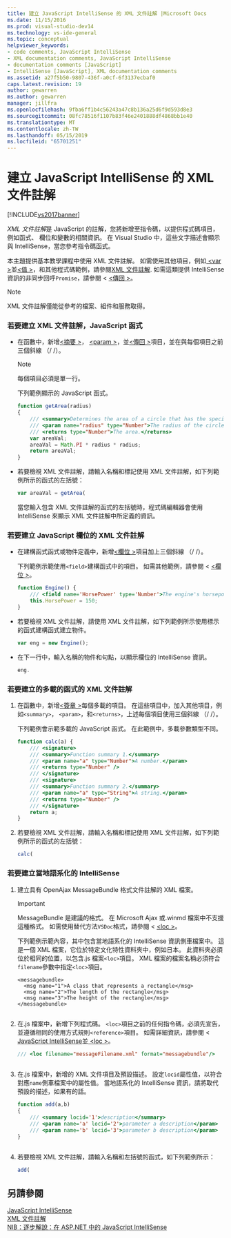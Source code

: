 ```yaml
---
title: 建立 JavaScript IntelliSense 的 XML 文件註解 |Microsoft Docs
ms.date: 11/15/2016
ms.prod: visual-studio-dev14
ms.technology: vs-ide-general
ms.topic: conceptual
helpviewer_keywords:
- code comments, JavaScript IntelliSense
- XML documentation comments, JavaScript IntelliSense
- documentation comments [JavaScript]
- IntelliSense [JavaScript], XML documentation comments
ms.assetid: a27f5b50-9807-436f-a0cf-6f3137ecbaf0
caps.latest.revision: 19
author: gewarren
ms.author: gewarren
manager: jillfra
ms.openlocfilehash: 9fba6ff1b4c56243a47c8b136a25d6f9d593d8e3
ms.sourcegitcommit: 08fc78516f1107b83f46e2401888df4868bb1e40
ms.translationtype: MT
ms.contentlocale: zh-TW
ms.lasthandoff: 05/15/2019
ms.locfileid: "65701251"
---
```

# <a name="create-xml-documentation-comments-for-javascript-intellisense"></a>建立 JavaScript IntelliSense 的 XML 文件註解
[!INCLUDE[vs2017banner](../includes/vs2017banner.md)]

*XML 文件註解*是 JavaScript 的註解，您將新增至指令碼，以提供程式碼項目，例如函式、 欄位和變數的相關資訊。 在 Visual Studio 中，這些文字描述會顯示與 IntelliSense，當您參考指令碼函式。  
  
 本主題提供基本教學課程中使用 XML 文件註解。 如需使用其他項目，例如[ \<var >](../ide/var-javascript.md)並[\<值 >](../ide/value-javascript.md)，和其他程式碼範例，請參閱[XML 文件註解](../ide/xml-documentation-comments-javascript.md). 如需這類提供 IntelliSense 資訊的非同步回呼`Promise`，請參閱 < [\<傳回 >](../ide/returns-javascript.md)。  
  
> [!NOTE]
> XML 文件註解僅能從參考的檔案、組件和服務取得。  
  
### <a name="to-create-xml-documentation-comments-for-a-javascript-function"></a>若要建立 XML 文件註解，JavaScript 函式  
  
- 在函數中，新增[\<摘要 >](../ide/summary-javascript.md)， [ \<param >](../ide/param-javascript.md)，並[\<傳回 >](../ide/returns-javascript.md)項目，並在與每個項目之前三個斜線 （/ /）。  
  
    > [!NOTE]
    > 每個項目必須是單一行。  
  
     下列範例顯示的 JavaScript 函式。  
  
    ```javascript  
    function getArea(radius)  
    {  
        /// <summary>Determines the area of a circle that has the specified radius parameter.</summary>  
        /// <param name="radius" type="Number">The radius of the circle.</param>  
        /// <returns type="Number">The area.</returns>  
        var areaVal;  
        areaVal = Math.PI * radius * radius;  
        return areaVal;  
    }  
    ```  
  
- 若要檢視 XML 文件註解，請輸入名稱和標記使用 XML 文件註解，如下列範例所示的函式的左括號：  
  
    ```javascript  
    var areaVal = getArea(  
    ```  
  
     當您輸入包含 XML 文件註解的函式的左括號時，程式碼編輯器會使用 IntelliSense 來顯示 XML 文件註解中所定義的資訊。  
  
### <a name="to-create-xml-documentation-comments-for-a-javascript-field"></a>若要建立 JavaScript 欄位的 XML 文件註解  
  
- 在建構函式函式或物件定義中，新增[\<欄位 >](../ide/field-javascript.md)項目加上三個斜線 （/ /）。  
  
     下列範例示範使用`<field>`建構函式中的項目。 如需其他範例，請參閱 < [\<欄位 >](../ide/field-javascript.md)。  
  
    ```javascript  
    function Engine() {  
        /// <field name='HorsePower' type='Number'>The engine's horsepower.</field>  
        this.HorsePower = 150;  
    }  
    ```  
  
- 若要檢視 XML 文件註解，請使用 XML 文件註解，如下列範例所示使用標示的函式建構函式建立物件。  
  
    ```javascript  
    var eng = new Engine();  
    ```  
  
- 在下一行中，輸入名稱的物件和句點，以顯示欄位的 IntelliSense 資訊。  
  
    ```javascript  
    eng.  
    ```  
  
### <a name="to-create-xml-documentation-comments-for-an-overloaded-function"></a>若要建立的多載的函式的 XML 文件註解  
  
1. 在函數中，新增[\<簽章 >](../ide/signature-javascript.md)每個多載的項目。 在這些項目中，加入其他項目，例如`<summary>`， `<param>`，和`<returns>`，上述每個項目使用三個斜線 （/ /）。  
  
     下列範例會示範多載的 JavaScript 函式。 在此範例中，多載參數類型不同。  
  
    ```javascript  
    function calc(a) {  
        /// <signature>  
        /// <summary>Function summary 1.</summary>  
        /// <param name="a" type="Number">A number.</param>  
        /// <returns type="Number" />  
        /// </signature>  
        /// <signature>  
        /// <summary>Function summary 2.</summary>  
        /// <param name="a" type="String">A string.</param>  
        /// <returns type="Number" />  
        /// </signature>  
        return a;  
    }  
    ```  
  
2. 若要檢視 XML 文件註解，請輸入名稱和標記使用 XML 文件註解，如下列範例所示的函式的左括號：  
  
    ```javascript  
    calc(  
    ```  
  
### <a name="to-create-localized-intellisense"></a>若要建立當地語系化的 IntelliSense  
  
1. 建立具有 OpenAjax MessageBundle 格式文件註解的 XML 檔案。  
  
    > [!IMPORTANT]
    > MessageBundle 是建議的格式。 在 Microsoft Ajax 或.winmd 檔案中不支援這種格式。 如需使用替代方法`VSDoc`格式，請參閱 < [ \<loc >](../ide/loc-javascript.md)。  
  
     下列範例示範內容，其中包含當地語系化的 IntelliSense 資訊側車檔案中。 這是一個 XML 檔案，它位於特定文化特性資料夾中，例如日本。 此資料夾必須位於相同的位置，以包含.js 檔案`<loc>`項目。 XML 檔案的檔案名稱必須符合`filename`參數中指定`<loc>`項目。  
  
    ```  
    <messagebundle>  
      <msg name="1">A class that represents a rectangle</msg>  
      <msg name="2">The length of the rectangle</msg>  
      <msg name="3">The height of the rectangle</msg>  
    </messagebundle>  
  
    ```  
  
2. 在.js 檔案中，新增下列程式碼。 `<loc>`項目之前的任何指令碼，必須先宣告，並遵循相同的使用方式規則`<reference>`項目。 如需詳細資訊，請參閱 < [JavaScript IntelliSense](../ide/javascript-intellisense.md)並[ \<loc >](../ide/loc-javascript.md)。  
  
    ```javascript  
    /// <loc filename="messageFilename.xml" format="messagebundle"/>  
  
    ```  
  
3. 在.js 檔案中，新增的 XML 文件項目及預設描述。 設定`locid`屬性值，以符合對應`name`側車檔案中的屬性值。 當地語系化的 IntelliSense 資訊，請將取代預設的描述，如果有的話。  
  
    ```javascript  
    function add(a,b)   
    {  
        /// <summary locid='1'>description</summary>  
        /// <param name='a' locid='2'>parameter a description</param>  
        /// <param name='b' locid='3'>parameter b description</param>  
    }  
  
    ```  
  
4. 若要檢視 XML 文件註解，請輸入名稱和左括號的函式，如下列範例所示：  
  
    ```javascript  
    add(  
    ```  
  
## <a name="see-also"></a>另請參閱  
 [JavaScript IntelliSense](../ide/javascript-intellisense.md)   
 [XML 文件註解](../ide/xml-documentation-comments-javascript.md)   
 [NIB：逐步解說：在 ASP.NET 中的 JavaScript IntelliSense](https://msdn.microsoft.com/4f6e0cc2-7f48-4dbf-abb0-7fb743a2d05b)
